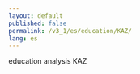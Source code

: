 ```yaml
---
layout: default
published: false
permalink: /v3_1/es/education/KAZ/
lang: es
---
```


education analysis KAZ
